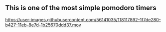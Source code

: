 ## This is one of the most simple pomodoro timers
https://user-images.githubusercontent.com/56141035/118117892-1f7de280-b427-11eb-8e7d-1b25670ddd37.mov

